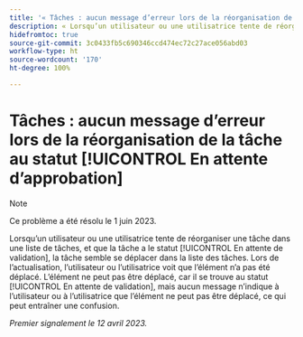 ```yaml
---
title: '« Tâches : aucun message d’erreur lors de la réorganisation de la tâche au statut En attente d’approbation »'
description: « Lorsqu’un utilisateur ou une utilisatrice tente de réorganiser une tâche dans une liste de tâches, et que la tâche a le statut [!UICONTROL En attente d’approbation], la tâche semble se déplacer dans la liste des tâches. Lors de l’actualisation, l’utilisateur ou l’utilisatrice voit que l’élément n’a pas été déplacé. L’élément ne peut pas être déplacé, car il se trouve au statut [!UICONTROL En attente de validation], mais aucun message n’indique à l’utilisateur ou à l’utilisatrice que l’élément ne peut pas être déplacé, ce qui peut entraîner une confusion. »
hidefromtoc: true
source-git-commit: 3c0433fb5c690346ccd474ec72c27ace056abd03
workflow-type: ht
source-wordcount: '170'
ht-degree: 100%

---
```



# Tâches : aucun message d’erreur lors de la réorganisation de la tâche au statut [!UICONTROL En attente d’approbation]

>[!NOTE]
>
>Ce problème a été résolu le 1 juin 2023.

Lorsqu’un utilisateur ou une utilisatrice tente de réorganiser une tâche dans une liste de tâches, et que la tâche a le statut [!UICONTROL En attente de validation], la tâche semble se déplacer dans la liste des tâches. Lors de l’actualisation, l’utilisateur ou l’utilisatrice voit que l’élément n’a pas été déplacé. L’élément ne peut pas être déplacé, car il se trouve au statut [!UICONTROL En attente de validation], mais aucun message n’indique à l’utilisateur ou à l’utilisatrice que l’élément ne peut pas être déplacé, ce qui peut entraîner une confusion.

_Premier signalement le 12 avril 2023._

